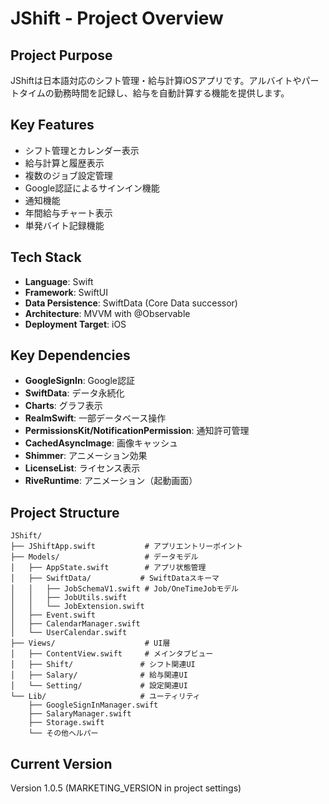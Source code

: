 # JShift - Project Overview

## Project Purpose
JShiftは日本語対応のシフト管理・給与計算iOSアプリです。アルバイトやパートタイムの勤務時間を記録し、給与を自動計算する機能を提供します。

## Key Features
- シフト管理とカレンダー表示
- 給与計算と履歴表示 
- 複数のジョブ設定管理
- Google認証によるサインイン機能
- 通知機能
- 年間給与チャート表示
- 単発バイト記録機能

## Tech Stack
- **Language**: Swift
- **Framework**: SwiftUI
- **Data Persistence**: SwiftData (Core Data successor)
- **Architecture**: MVVM with @Observable
- **Deployment Target**: iOS

## Key Dependencies
- **GoogleSignIn**: Google認証
- **SwiftData**: データ永続化
- **Charts**: グラフ表示
- **RealmSwift**: 一部データベース操作
- **PermissionsKit/NotificationPermission**: 通知許可管理
- **CachedAsyncImage**: 画像キャッシュ
- **Shimmer**: アニメーション効果
- **LicenseList**: ライセンス表示
- **RiveRuntime**: アニメーション（起動画面）

## Project Structure
```
JShift/
├── JShiftApp.swift           # アプリエントリーポイント
├── Models/                   # データモデル
│   ├── AppState.swift        # アプリ状態管理
│   ├── SwiftData/           # SwiftDataスキーマ
│   │   ├── JobSchemaV1.swift # Job/OneTimeJobモデル
│   │   ├── JobUtils.swift    
│   │   └── JobExtension.swift
│   ├── Event.swift
│   ├── CalendarManager.swift
│   └── UserCalendar.swift
├── Views/                    # UI層
│   ├── ContentView.swift     # メインタブビュー
│   ├── Shift/               # シフト関連UI
│   ├── Salary/              # 給与関連UI  
│   └── Setting/             # 設定関連UI
└── Lib/                     # ユーティリティ
    ├── GoogleSignInManager.swift
    ├── SalaryManager.swift
    ├── Storage.swift
    └── その他ヘルパー
```

## Current Version
Version 1.0.5 (MARKETING_VERSION in project settings)